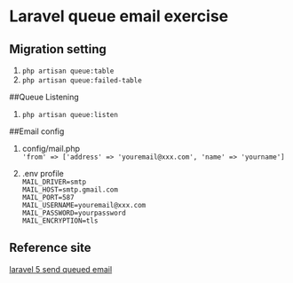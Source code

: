 # Laravel queue email exercise

## Migration setting

  1. `php artisan queue:table`
  2. `php artisan queue:failed-table`

##Queue Listening
  1. `php artisan queue:listen`

##Email config

  1. config/mail.php <br>
    `'from' => ['address' => 'youremail@xxx.com', 'name' => 'yourname']`

  2. .env profile <br>
    `MAIL_DRIVER=smtp` <br>
    `MAIL_HOST=smtp.gmail.com` <br>
    `MAIL_PORT=587` <br>
    `MAIL_USERNAME=youremail@xxx.com` <br>
    `MAIL_PASSWORD=yourpassword` <br>
    `MAIL_ENCRYPTION=tls` <br>

## Reference site
  [laravel 5 send queued email](https://www.youtube.com/watch?v=FiQn87SA7to)
